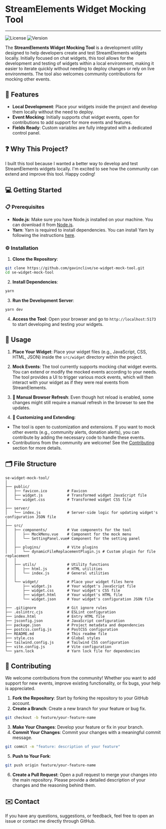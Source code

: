 # StreamElements Widget Mocking Tool
---
![License](https://img.shields.io/github/license/gavinclive/se-widget-mock-tool)
![Version](https://img.shields.io/github/v/release/gavinclive/se-widget-mock-tool)

The **StreamElements Widget Mocking Tool** is a development utility designed to help developers create and test StreamElements widgets locally. Initially focused on chat widgets, this tool allows for the development and testing of widgets within a local environment, making it easier to iterate quickly without needing to deploy changes or rely on live environments. The tool also welcomes community contributions for mocking other events.

## 🚀 Features
- **Local Development**: Place your widgets inside the project and develop them locally without the need to deploy.
- **Event Mocking**: Initially supports chat widget events, open for contributions to add support for more events and features.
- **Fields Ready**: Custom variables are fully integrated with a dedicated control panel.

## ❓ Why This Project?
I built this tool because I wanted a better way to develop and test StreamElements widgets locally. I'm excited to see how the community can extend and improve this tool. Happy coding!

## 💻 Getting Started
### 📋 Prerequisites
- **Node.js**: Make sure you have Node.js installed on your machine. You can download it from [Node.js](https://nodejs.org).
- **Yarn**: Yarn is required to install dependencies. You can install Yarn by following the instructions [here](https://yarnpkg.com/getting-started/install).

### ⚙️ Installation
1. **Clone the Repository**:
```sh
git clone https://github.com/gavinclive/se-widget-mock-tool.git
cd se-widget-mock-tool
```

2. **Install Dependencies**:
```sh
yarn
```

3. **Run the Development Server**:
```sh
yarn dev
```

4. **Access the Tool**:
Open your browser and go to `http://localhost:5173` to start developing and testing your widgets.

## 📖 Usage
1. **Place Your Widget**:
Place your widget files (e.g., JavaScript, CSS, HTML, JSON) inside the `src/widget` directory within the project.

2. **Mock Events**:
The tool currently supports mocking chat widget events. You can extend or modify the mocked events according to your needs. The tool provides a UI to trigger various mock events, which will then interact with your widget as if they were real events from StreamElements.

3. **🔄 Manual Browser Refresh**:
Even though hot reload is enabled, some changes might still require a manual refresh in the browser to see the updates.

4. **🔧 Customizing and Extending**:
- The tool is open to customization and extensions. If you want to mock other events (e.g., community alerts, donation alerts), you can contribute by adding the necessary code to handle these events.
- Contributions from the community are welcome! See the [Contributing](#contributing) section for more details.

## 🗂️ File Structure
```
se-widget-mock-tool/
│
├── public/
│   ├── favicon.ico         # Favicon
│   ├── widget.js           # Transformed widget JavaScript file
│   └── widget.css          # Transformed widget CSS file
│
├── server/
│   └── index.js            # Server-side logic for updating widget's configuration JSON file
│
├── src/
│   ├── components/         # Vue components for the tool
│   │   ├── MockMenu.vue    # Component for the mock menu
│   │   └── SettingPanel.vue# Component for the setting panel
│   │
│   ├── plugins/            # Vite plugins
│   │   └── dynamicFileReplacementPlugin.js # Custom plugin for file replacement
│   │
│   ├── utils/              # Utility functions
│   │   ├── html.js         # HTML utilities
│   │   └── index.js        # General utilities
│   │
│   └── widget/             # Place your widget files here
│       ├── widget.js       # Your widget's JavaScript file
│       ├── widget.css      # Your widget's CSS file
│       ├── widget.html     # Your widget's HTML file
│       └── widget.json     # Your widget's configuration JSON file
│
├── .gitignore              # Git ignore rules
├── .eslintrc.cjs           # ESLint configuration
├── index.html              # Entry HTML file
├── jsconfig.json           # JavaScript configuration
├── package.json            # Project metadata and dependencies
├── postcss.config.js       # PostCSS configuration
├── README.md               # This readme file
├── style.css               # Global styles
├── tailwind.config.js      # Tailwind CSS configuration
├── vite.config.js          # Vite configuration
└── yarn.lock               # Yarn lock file for dependencies

```

## 🤝 Contributing
We welcome contributions from the community! Whether you want to add support for new events, improve existing functionality, or fix bugs, your help is appreciated.
1. **Fork the Repository**: Start by forking the repository to your GitHub account.
2. **Create a Branch**: Create a new branch for your feature or bug fix.
```sh
git checkout -b feature/your-feature-name
```
3. **Make Your Changes**: Develop your feature or fix in your branch.
4. **Commit Your Changes**: Commit your changes with a meaningful commit message.
```sh
git commit -m "feature: description of your feature"
```
5. **Push to Your Fork**:
```sh
git push origin feature/your-feature-name
```
6. **Create a Pull Request**: Open a pull request to merge your changes into the main repository. Please provide a detailed description of your changes and the reasoning behind them.

## ✉️ Contact
If you have any questions, suggestions, or feedback, feel free to open an issue or contact me directly through GitHub.